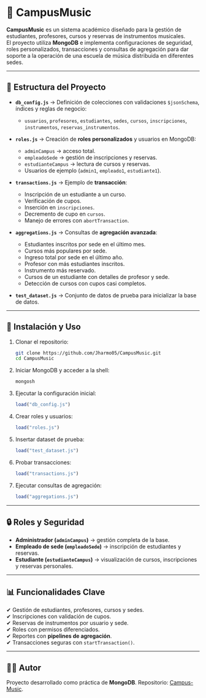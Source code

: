 # 🎵 CampusMusic

**CampusMusic** es un sistema académico diseñado para la gestión de estudiantes, profesores, cursos y reservas de instrumentos musicales.  
El proyecto utiliza **MongoDB** e implementa configuraciones de seguridad, roles personalizados, transacciones y consultas de agregación para dar soporte a la operación de una escuela de música distribuida en diferentes sedes.  

---

## 📂 Estructura del Proyecto

- **`db_config.js`** → Definición de colecciones con validaciones `$jsonSchema`, índices y reglas de negocio:
  - `usuarios`, `profesores`, `estudiantes`, `sedes`, `cursos`, `inscripciones`, `instrumentos`, `reservas_instrumentos`.

- **`roles.js`** → Creación de **roles personalizados** y usuarios en MongoDB:
  - `adminCampus` → acceso total.
  - `empleadoSede` → gestión de inscripciones y reservas.
  - `estudianteCampus` → lectura de cursos y reservas.
  - Usuarios de ejemplo (`admin1`, `empleado1`, `estudiante1`).

- **`transactions.js`** → Ejemplo de **transacción**:
  - Inscripción de un estudiante a un curso.
  - Verificación de cupos.
  - Inserción en `inscripciones`.
  - Decremento de cupo en `cursos`.
  - Manejo de errores con `abortTransaction`.

- **`aggregations.js`** → Consultas de **agregación avanzada**:
  - Estudiantes inscritos por sede en el último mes.
  - Cursos más populares por sede.
  - Ingreso total por sede en el último año.
  - Profesor con más estudiantes inscritos.
  - Instrumento más reservado.
  - Cursos de un estudiante con detalles de profesor y sede.
  - Detección de cursos con cupos casi completos.

- **`test_dataset.js`** → Conjunto de datos de prueba para inicializar la base de datos.  

---

## 🚀 Instalación y Uso

1. Clonar el repositorio:
   ```bash
   git clone https://github.com/Jharmo05/CampusMusic.git
   cd CampusMusic
   ```

2. Iniciar MongoDB y acceder a la shell:
   ```bash
   mongosh
   ```

3. Ejecutar la configuración inicial:
   ```javascript
   load("db_config.js")
   ```

4. Crear roles y usuarios:
   ```javascript
   load("roles.js")
   ```

5. Insertar dataset de prueba:
   ```javascript
   load("test_dataset.js")
   ```

6. Probar transacciones:
   ```javascript
   load("transactions.js")
   ```

7. Ejecutar consultas de agregación:
   ```javascript
   load("aggregations.js")
   ```

---

## 🔒 Roles y Seguridad

- **Administrador (`adminCampus`)** → gestión completa de la base.  
- **Empleado de sede (`empleadoSede`)** → inscripción de estudiantes y reservas.  
- **Estudiante (`estudianteCampus`)** → visualización de cursos, inscripciones y reservas personales.  

---

## 📊 Funcionalidades Clave

✔ Gestión de estudiantes, profesores, cursos y sedes.  
✔ Inscripciones con validación de cupos.  
✔ Reservas de instrumentos por usuario y sede.  
✔ Roles con permisos diferenciados.  
✔ Reportes con **pipelines de agregación**.  
✔ Transacciones seguras con `startTransaction()`.  

---

## 👨‍💻 Autor

Proyecto desarrollado como práctica de **MongoDB**. 
Repositorio: [Campus-Music](https://github.com/Jharmo05/Campus_music). 
